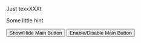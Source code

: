 ﻿<!DOCTYPE html>
<html>
<head>
    <meta charset="UTF-8">
    <meta http-equiv="X-UA-Compatible" content="IE=edge">
    <meta name="viewport" content="width=device-width, initial-scale=1.0">
    <title>Test Telegram WebApps API</title>
    <script src="https://telegram.org/js/telegram-web-app.js"></script> <!--Подключаем скрипт от телеграм-->
</head>

<body>
    <div id="usercard">
        <!--Карта профиля, человека, который к нам обратился-->
    </div>
    <p>Just texxXXXt</p> <!--Просто текст для проверки-->
    <p class="hint">Some little hint</p> <!--Просто текст-подсказка для проверки-->
    <button id="btn" class="button">Show/Hide Main Button</button> <!--Кнопка, чтобы скрыть / показать основную кнопку-->
    <button id="btnED" class="button">Enable/Disable Main Button</button> <!--Кнопка, чтобы сделать кнопку активной/неактивной-->
</body>

<script>
   let tg = window.Telegram.WebApp; //получаем объект webapp телеграма

   tg.expand(); //расширяем на все окно

   //tg.MainButton.text = "Changed Text"; //изменяем текст кнопки
   //tg.MainButton.setText("Changed Text1"); //изменяем текст кнопки иначе
   //tg.MainButton.textColor = "#F55353"; //изменяем цвет текста кнопки
   //tg.MainButton.color = "#143F6B"; //изменяем цвет бэкграунда кнопки
   //tg.MainButton.setParams({"color": "#143F6B"}); //так изменяются все параметры
    
   //let btn = document.getElementById("btn"); //получаем кнопку скрыть/показать

   ///btn.addEventListener('click', function(){ //вешаем событие на нажатие html-кнопки
      //if (tg.MainButton.isVisible){ //если кнопка показана
    //     tg.MainButton.hide() //скрываем кнопку
   //   }
   //   else{ //иначе
   //      tg.MainButton.show() //показываем
   //   }
 //  });

  let btnED = document.getElementById("btnED"); //получаем кнопку активировать/деактивировать
  btnED.addEventListener('click', function(){ //вешаем событие на нажатие html-кнопки
   //  if (tg.MainButton.isActive){ //если кнопка показана
 //        tg.MainButton.setParams({"color": "#E0FFFF"}); //меняем цвет
  //       tg.MainButton.disable() //скрываем кнопку
      tg.sendData('[{"Country": "Name","Tariffs": [{"Name": "Random","Quantity": 2,"Price": 40},{"Name": "Fixed","Quantity": 2,"Price": 40}]},{"Country": "Name","Tariffs": [{"Name": "Random","Quantity": 2,"Price": 40},{"Name": "Fixed","Quantity": 2,"Price": 40}]}]');
     });
  //    else{ //иначе
  //       tg.MainButton.setParams({"color": "#143F6B"}); //меняем цвет
   //      tg.MainButton.enable() //показываем
 //     }
//   });

  // Telegram.WebApp.onEvent('mainButtonClicked', function(){
//      tg.sendData('[{"Country": "Name","Tariffs": [{"Name": "Random","Quantity": 2,"Price": 40},{"Name": "Fixed","Quantity": 2,"Price": 40}]},{"Country": "Name","Tariffs": [{"Name": //"Random","Quantity": 2,"Price": 40},{"Name": "Fixed","Quantity": 2,"Price": 40}]}]');
      //при клике на основную кнопку отправляем данные в строковом виде
  // });


  // let usercard = document.getElementById("usercard"); //получаем блок usercard
  // let datag;
//tg.initData = (data) => {
 // const parsedData = JSON.parse(data.data);
//  datag = data.data // { field1: "content3", field2: 10 }
  // Используйте полученные данные в вашем веб-приложении
//};
//   let profName = document.createElement('p'); //создаем параграф
   //выдем имя, "фамилию", через тире username и код языка

//   let userid = document.createElement('p'); //создаем еще параграф
//   userid.innerText = `${datag}`; //показываем user_id
//   usercard.appendChild(userid); //добавляем


   //работает только в attachment menu
   // let pic = document.createElement('img'); //создаем img
   // pic.src = tg.initDataUnsafe.user.photo_url; //задаём src
   // usercard.appendChild(pic); //добавляем элемент в карточку
</script>
</html>
